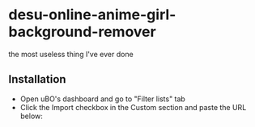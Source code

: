 # desu-online-anime-girl-background-remover
the most useless thing I've ever done

## Installation

* Open uBO's dashboard and go to "Filter lists" tab
* Click the Import checkbox in the Custom section and paste the URL below:<br> 
